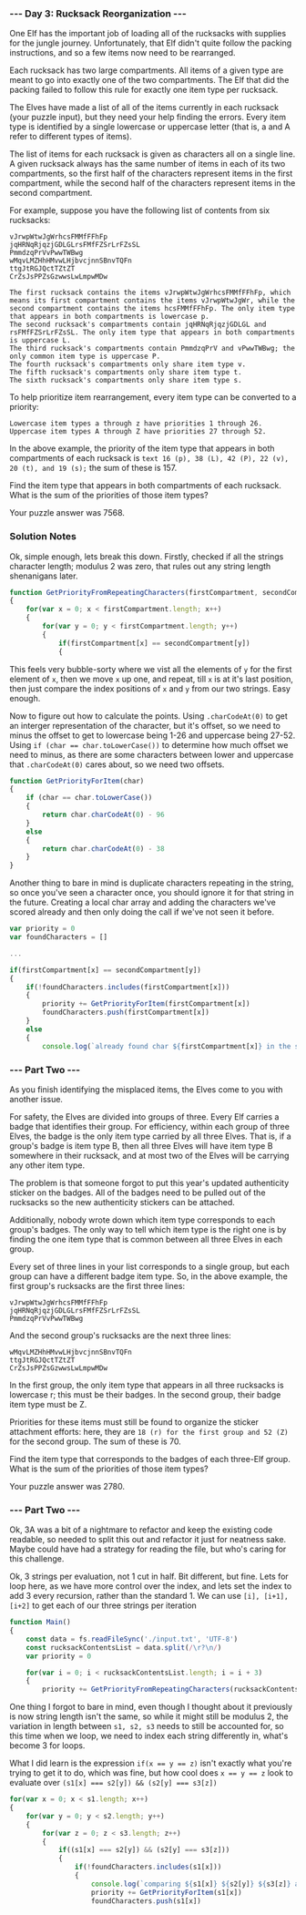 ### --- Day 3: Rucksack Reorganization ---

One Elf has the important job of loading all of the rucksacks with supplies for the jungle journey. Unfortunately, that Elf didn't quite follow the packing instructions, and so a few items now need to be rearranged.

Each rucksack has two large compartments. All items of a given type are meant to go into exactly one of the two compartments. The Elf that did the packing failed to follow this rule for exactly one item type per rucksack.

The Elves have made a list of all of the items currently in each rucksack (your puzzle input), but they need your help finding the errors. Every item type is identified by a single lowercase or uppercase letter (that is, a and A refer to different types of items).

The list of items for each rucksack is given as characters all on a single line. A given rucksack always has the same number of items in each of its two compartments, so the first half of the characters represent items in the first compartment, while the second half of the characters represent items in the second compartment.

For example, suppose you have the following list of contents from six rucksacks:
```text
vJrwpWtwJgWrhcsFMMfFFhFp
jqHRNqRjqzjGDLGLrsFMfFZSrLrFZsSL
PmmdzqPrVvPwwTWBwg
wMqvLMZHhHMvwLHjbvcjnnSBnvTQFn
ttgJtRGJQctTZtZT
CrZsJsPPZsGzwwsLwLmpwMDw
```

```text
The first rucksack contains the items vJrwpWtwJgWrhcsFMMfFFhFp, which means its first compartment contains the items vJrwpWtwJgWr, while the second compartment contains the items hcsFMMfFFhFp. The only item type that appears in both compartments is lowercase p.
The second rucksack's compartments contain jqHRNqRjqzjGDLGL and rsFMfFZSrLrFZsSL. The only item type that appears in both compartments is uppercase L.
The third rucksack's compartments contain PmmdzqPrV and vPwwTWBwg; the only common item type is uppercase P.
The fourth rucksack's compartments only share item type v.
The fifth rucksack's compartments only share item type t.
The sixth rucksack's compartments only share item type s.
```
To help prioritize item rearrangement, every item type can be converted to a priority:
```text
Lowercase item types a through z have priorities 1 through 26.
Uppercase item types A through Z have priorities 27 through 52.
```
In the above example, the priority of the item type that appears in both compartments of each rucksack is ```text 16 (p), 38 (L), 42 (P), 22 (v), 20 (t), and 19 (s);``` the sum of these is 157.

Find the item type that appears in both compartments of each rucksack. What is the sum of the priorities of those item types?

Your puzzle answer was 7568.

### Solution Notes

Ok, simple enough, lets break this down. Firstly, checked if all the strings character length; modulus 2 was zero, that rules out any string length shenanigans later.

```js
function GetPriorityFromRepeatingCharacters(firstCompartment, secondCompartment)
{
    for(var x = 0; x < firstCompartment.length; x++)
    {
        for(var y = 0; y < firstCompartment.length; y++)
        {
            if(firstCompartment[x] == secondCompartment[y])
            {
```

This feels very bubble-sorty where we vist all the elements of `y` for the first element of `x`, then we move `x` up one, and repeat, till `x` is at it's last position, then just compare the index positions of `x` and `y` from our two strings. Easy enough.

Now to figure out how to calculate the points. Using `.charCodeAt(0)` to get an interger representation of the character, but it's offset, so we need to minus the offset to get to lowercase being 1-26 and uppercase being 27-52. Using `if (char == char.toLowerCase())` to determine how much offset we need to minus, as there are some characters between lower and uppercase that `.charCodeAt(0)` cares about, so we need two offsets.

```js
function GetPriorityForItem(char)
{
    if (char == char.toLowerCase())
    {
        return char.charCodeAt(0) - 96
    }
    else
    {
        return char.charCodeAt(0) - 38
    }
}
```

Another thing to bare in mind is duplicate characters repeating in the string, so once you've seen a character once, you should ignore it for that string in the future. Creating a local char array and adding the characters we've scored already and then only doing the call if we've not seen it before.

```js
var priority = 0
var foundCharacters = []

...

if(firstCompartment[x] == secondCompartment[y])
{
    if(!foundCharacters.includes(firstCompartment[x]))
    {
        priority += GetPriorityForItem(firstCompartment[x])
        foundCharacters.push(firstCompartment[x])
    }
    else
    {
        console.log(`already found char ${firstCompartment[x]} in the string, not adding more priority...`)
```

### --- Part Two ---

As you finish identifying the misplaced items, the Elves come to you with another issue.

For safety, the Elves are divided into groups of three. Every Elf carries a badge that identifies their group. For efficiency, within each group of three Elves, the badge is the only item type carried by all three Elves. That is, if a group's badge is item type B, then all three Elves will have item type B somewhere in their rucksack, and at most two of the Elves will be carrying any other item type.

The problem is that someone forgot to put this year's updated authenticity sticker on the badges. All of the badges need to be pulled out of the rucksacks so the new authenticity stickers can be attached.

Additionally, nobody wrote down which item type corresponds to each group's badges. The only way to tell which item type is the right one is by finding the one item type that is common between all three Elves in each group.

Every set of three lines in your list corresponds to a single group, but each group can have a different badge item type. So, in the above example, the first group's rucksacks are the first three lines:

```text
vJrwpWtwJgWrhcsFMMfFFhFp
jqHRNqRjqzjGDLGLrsFMfFZSrLrFZsSL
PmmdzqPrVvPwwTWBwg
```

And the second group's rucksacks are the next three lines:

```text
wMqvLMZHhHMvwLHjbvcjnnSBnvTQFn
ttgJtRGJQctTZtZT
CrZsJsPPZsGzwwsLwLmpwMDw
```

In the first group, the only item type that appears in all three rucksacks is lowercase r; this must be their badges. In the second group, their badge item type must be Z.

Priorities for these items must still be found to organize the sticker attachment efforts: here, they are ```18 (r) for the first group and 52 (Z)``` for the second group. The sum of these is 70.

Find the item type that corresponds to the badges of each three-Elf group. What is the sum of the priorities of those item types?

Your puzzle answer was 2780.

### --- Part Two ---

Ok, 3A was a bit of a nightmare to refactor and keep the existing code readable, so needed to split this out and refactor it just for neatness sake. Maybe could have had a strategy for reading the file, but who's caring for this challenge.

Ok, 3 strings per evaluation, not 1 cut in half. Bit different, but fine. Lets for loop here, as we have more control over the index, and lets set the index to add 3 every recursion, rather than the standard 1. We can use ```[i], [i+1], [i+2]``` to get each of our three strings per iteration

```js
function Main()
{
    const data = fs.readFileSync('./input.txt', 'UTF-8')
    const rucksackContentsList = data.split(/\r?\n/)
    var priority = 0

    for(var i = 0; i < rucksackContentsList.length; i = i + 3)
    {
        priority += GetPriorityFromRepeatingCharacters(rucksackContentsList[i], rucksackContentsList[i + 1], rucksackContentsList[i + 2])
```

One thing I forgot to bare in mind, even though I thought about it previously is now string length isn't the same, so while it might still be modulus 2, the variation in length between ```s1, s2, s3``` needs to still be accounted for, so this time when we loop, we need to index each string differently in, what's become 3 for loops.

What I did learn is the expression `if(x == y == z)` isn't exactly what you're trying to get it to do, which was fine, but how cool does `x == y == z` look to evaluate over `(s1[x] === s2[y]) && (s2[y] === s3[z])`

```js
for(var x = 0; x < s1.length; x++)
{
    for(var y = 0; y < s2.length; y++)
    {
        for(var z = 0; z < s3.length; z++)
        {
            if((s1[x] === s2[y]) && (s2[y] === s3[z]))
            {
                if(!foundCharacters.includes(s1[x]))
                {
                    console.log(`comparing ${s1[x]} ${s2[y]} ${s3[z]} and is equal is ${(s1[x] === s2[y]) && (s2[y] === s3[z])}`)
                    priority += GetPriorityForItem(s1[x])
                    foundCharacters.push(s1[x])
```
